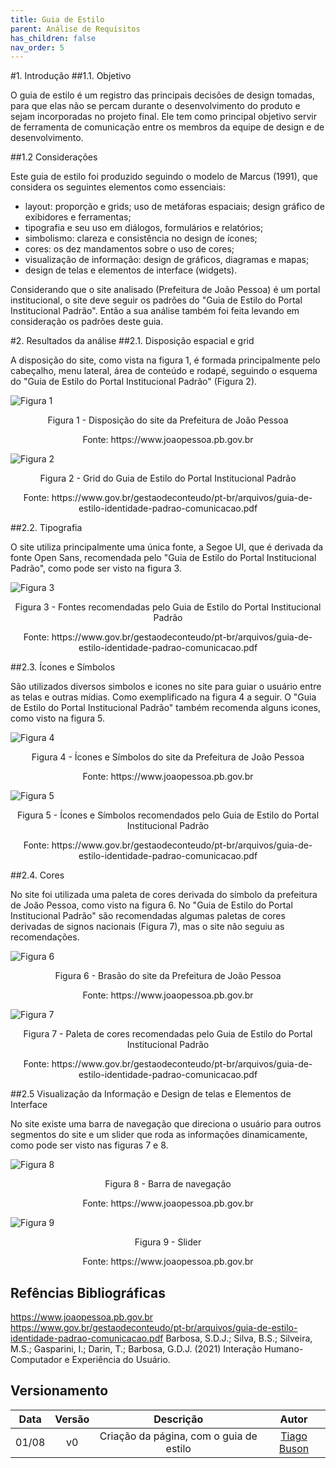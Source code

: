 ```yaml
---
title: Guia de Estilo
parent: Análise de Requisitos
has_children: false
nav_order: 5
---
```


#1. Introdução
##1.1. Objetivo

O guia de estilo é um registro das principais decisões de design tomadas, 
para que elas não se percam durante o desenvolvimento do produto e sejam 
incorporadas no projeto final. Ele tem como principal objetivo servir de 
ferramenta de comunicação entre os membros da equipe de design e de 
desenvolvimento.

##1.2 Considerações

Este guia de estilo foi produzido seguindo o modelo de Marcus (1991), que 
considera os seguintes elementos como essenciais: 

- layout: proporção e grids; uso de metáforas espaciais; design gráfico de exibidores e ferramentas; 
- tipografia e seu uso em diálogos, formulários e relatórios;
- simbolismo: clareza e consistência no design de ícones;
- cores: os dez mandamentos sobre o uso de cores;
- visualização de informação: design de gráficos, diagramas e mapas;
- design de telas e elementos de interface (widgets).

Considerando que o site analisado (Prefeitura de João Pessoa) é um portal institucional,
o site deve seguir os padrões do "Guia de Estilo do Portal Institucional Padrão". Então 
a sua análise também foi feita levando em consideração os padrões deste guia.

#2. Resultados da análise
##2.1. Disposição espacial e grid

A disposição do site, como vista na figura 1, é formada principalmente pelo cabeçalho, 
menu lateral, área de conteúdo e rodapé, seguindo o esquema do "Guia de Estilo do Portal Institucional Padrão" (Figura 2).

![Figura 1](../assets/guiaDeEstilo/Fig1.png)
<p align="center"> Figura 1 - Disposição do site da Prefeitura de João Pessoa</p>
<p align="center"> Fonte: https://www.joaopessoa.pb.gov.br</p>

![Figura 2](../assets/guiaDeEstilo/Fig2.png)
<p align="center"> Figura 2 - Grid do Guia de Estilo do Portal Institucional Padrão</p>
<p align="center"> Fonte: https://www.gov.br/gestaodeconteudo/pt-br/arquivos/guia-de-estilo-identidade-padrao-comunicacao.pdf</p>

##2.2. Tipografia

O site utiliza principalmente uma única fonte, a Segoe UI, que é derivada da fonte 
Open Sans, recomendada pelo "Guia de Estilo do Portal Institucional Padrão", como pode ser visto na figura 3.

![Figura 3](../assets/guiaDeEstilo/Fig3.png)
<p align="center"> Figura 3 - Fontes recomendadas pelo Guia de Estilo do Portal Institucional Padrão</p>
<p align="center"> Fonte: https://www.gov.br/gestaodeconteudo/pt-br/arquivos/guia-de-estilo-identidade-padrao-comunicacao.pdf</p>


##2.3. Ícones e Símbolos

São utilizados diversos simbolos e icones no site para guiar o usuário entre as telas e outras mídias.
Como exemplificado na figura 4 a seguir.
O "Guia de Estilo do Portal Institucional Padrão" também recomenda alguns icones, como visto na figura 5.

![Figura 4](../assets/guiaDeEstilo/Fig4.png)
<p align="center"> Figura 4 - Ícones e Símbolos do site da Prefeitura de João Pessoa</p>
<p align="center"> Fonte: https://www.joaopessoa.pb.gov.br</p>

![Figura 5](../assets/guiaDeEstilo/Fig5.png)
<p align="center"> Figura 5 - Ícones e Símbolos recomendados pelo Guia de Estilo do Portal Institucional Padrão</p>
<p align="center"> Fonte: https://www.gov.br/gestaodeconteudo/pt-br/arquivos/guia-de-estilo-identidade-padrao-comunicacao.pdf</p>

##2.4. Cores

No site foi utilizada uma paleta de cores derivada do símbolo da prefeitura de João Pessoa, como visto na figura 6. 
No "Guia de Estilo do Portal Institucional Padrão" são recomendadas algumas paletas de cores derivadas de signos nacionais (Figura 7), mas o site não seguiu as recomendações.

![Figura 6](../assets/guiaDeEstilo/Fig6.png)
<p align="center"> Figura 6 - Brasão do site da Prefeitura de João Pessoa</p>
<p align="center"> Fonte: https://www.joaopessoa.pb.gov.br</p>

![Figura 7](../assets/guiaDeEstilo/Fig7.png)
<p align="center"> Figura 7 - Paleta de cores recomendadas pelo Guia de Estilo do Portal Institucional Padrão</p>
<p align="center"> Fonte: https://www.gov.br/gestaodeconteudo/pt-br/arquivos/guia-de-estilo-identidade-padrao-comunicacao.pdf</p>

##2.5 Visualização da Informação e Design de telas e Elementos de Interface

No site existe uma barra de navegação que direciona o usuário para outros segmentos do site 
e um slider que roda as informações dinamicamente, como pode ser visto nas figuras 7 e 8.

![Figura 8](../assets/guiaDeEstilo/Fig8.png)
<p align="center"> Figura 8 - Barra de navegação</p>
<p align="center"> Fonte: https://www.joaopessoa.pb.gov.br</p>

![Figura 9](../assets/guiaDeEstilo/Fig9.png)
<p align="center"> Figura 9 - Slider</p>
<p align="center"> Fonte: https://www.joaopessoa.pb.gov.br</p>

## Refências Bibliográficas

https://www.joaopessoa.pb.gov.br
https://www.gov.br/gestaodeconteudo/pt-br/arquivos/guia-de-estilo-identidade-padrao-comunicacao.pdf
Barbosa, S.D.J.; Silva, B.S.; Silveira, M.S.; Gasparini, I.; Darin, T.; Barbosa, G.D.J. (2021) Interação Humano-Computador e Experiência do Usuário.

## Versionamento

| Data  | Versão |                Descrição                |                           Autor                            |
|:-----:|:------:|:---------------------------------------:|:----------------------------------------------------------:|
| 01/08 |   v0   | Criação da página, com o guia de estilo |        [Tiago Buson](https://github.com/TiagoBuson)        |